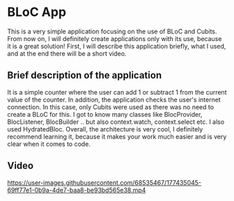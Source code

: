# BLoC App

This is a very simple application focusing on the use of BLoC and Cubits. From now on, I will definitely create applications only with its use, because it is a great solution! First, I will describe this application briefly, what I used, and at the end there will be a short video.

## Brief description of the application

It is a simple counter where the user can add 1 or subtract 1 from the current value of the counter. In addition, the application checks the user's internet connection.
In this case, only Cubits were used as there was no need to create a BLoC for this. I got to know many classes like BlocProvider, BlocListener, BlocBuilder .. but also context.watch, context.select etc. I also used HydratedBloc. Overall, the architecture is very cool, I definitely recommend learning it, because it makes your work much easier and is very clear when it comes to code.

## Video

https://user-images.githubusercontent.com/68535467/177435045-69ff77e1-0b9a-4de7-baa8-be93bd565e38.mp4

